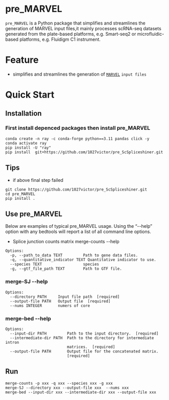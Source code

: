 # pre_MARVEL
`pre_MARVEL` is a Python package that simplifies and streamlines the generation of  MARVEL input files,it mainly processes scRNA-seq datasets generated from the plate-based platforms, e.g. Smart-seq2 or microfluidic-based platforms, e.g. Fluidigm C1 instrument.
# Feature
+ simplifies and streamlines the generation of  [`MARVEL`](https://wenweixiong.github.io/MARVEL_Plate.html) `input files`
# Quick Start
## Installation
###  First install depenced packages then install pre_MARVEL
```
conda create -n ray -c conda-forge python==3.11 pandas click -y
conda activate ray
pip install -U "ray"
pip install  git+https://github.com/1027victor/pre_ScSpliceshiner.git
```

## Tips
+ if above final step failed
```
git clone https://github.com/1027victor/pre_ScSpliceshiner.git
cd pre_MARVEL
pip install .
```
## Use pre_MARVEL
Below are examples of typical pre_MARVEL usage. Using the “--help” option with any bedtools will report a list of all command line options.
+ Splice junction counts matrix
 merge-counts --help
```
Options:
  -p, --path_to_data TEXT         Path to gene data files.
  -q, --quantitative_indicator TEXT Quantitative indicator to use.
  --species TEXT                  species
  -g, --gtf_file_path TEXT        Path to GTF file.

```
### merge-SJ --help
```
Options:
  --directory PATH     Input file path  [required]
  --output-file PATH   Output file  [required]
  --nums INTEGER       numers of core

```
### merge-bed --help
```
Options:
  --input-dir PATH         Path to the input directory.  [required]
  --intermediate-dir PATH  Path to the directory for intermediate intron
                           matrices.  [required]
  --output-file PATH       Output file for the concatenated matrix.
                           [required]

```
## Run
```
merge-counts -p xxx -q xxx --species xxx -g xxx
merge-SJ --directory xxx --output-file xxx  --nums xxx
merge-bed --input-dir xxx --intermediate-dir xxx --output-file xxx
```

